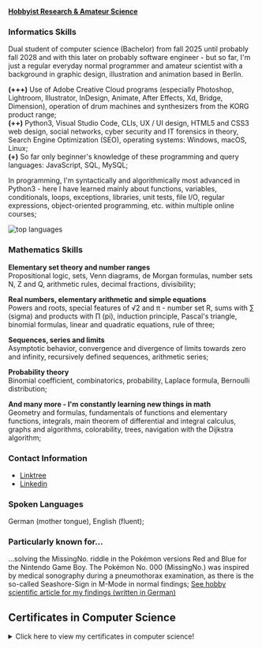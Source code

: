**[Hobbyist Research & Amateur Science](https://cranjah-hobbyist-research.myportfolio.com/)**


### Informatics Skills

Dual student of computer science (Bachelor) from fall 2025 until probably fall 2028 and with this later on probably software engineer - but so far, I'm just a regular everyday normal programmer and amateur scientist with a background in graphic design, illustration and animation based in Berlin.

**(+++)** Use of Adobe Creative Cloud programs (especially Photoshop, Lightroom, Illustrator, InDesign, Animate, After Effects, Xd, Bridge, Dimension), operation of drum machines and synthesizers from the KORG product range;\
**(++)** Python3, Visual Studio Code, CLIs, UX / UI design, HTML5 and CSS3 web design, social networks, cyber security and IT forensics in theory, Search Engine Optimization (SEO), operating systems: Windows, macOS, Linux;\
**(+)** So far only beginner's knowledge of these programming and query languages: JavaScript, SQL, MySQL;

In programming, I'm syntactically and algorithmically most advanced in Python3 - here I have learned mainly about functions, variables, conditionals, loops, exceptions, libraries, unit tests, file I/O, regular expressions, object-oriented programming, etc. within multiple online courses;


![top languages](https://github-readme-stats.vercel.app/api/top-langs/?username=Cranjah)
<!-- ![github stats](https://github-readme-stats.vercel.app/api?username=Cranjah&show_icons=true&count_private=true&line_height=40) -->


### Mathematics Skills

**Elementary set theory and number ranges**\
Propositional logic, sets, Venn diagrams, de Morgan formulas, number sets N, Z and Q, arithmetic rules, decimal fractions, divisibility;

**Real numbers, elementary arithmetic and simple equations**\
Powers and roots, special features of √2 and π - number set R, sums with ∑ (sigma) and products with ∏ (pi), induction principle, Pascal's triangle, binomial formulas, linear and quadratic equations, rule of three;

**Sequences, series and limits**\
Asymptotic behavior, convergence and divergence of limits towards zero and infinity, recursively defined sequences, arithmetic series;

**Probability theory**\
Binomial coefficient, combinatorics, probability, Laplace formula, Bernoulli distribution;

**And many more - I'm constantly learning new things in math**\
Geometry and formulas, fundamentals of functions and elementary functions, integrals, main theorem of differential and integral calculus, graphs and algorithms, colorability, trees, navigation with the Dijkstra algorithm;


### Contact Information

- [Linktree](https://linktr.ee/marcmichelmuench)
- [Linkedin](https://www.linkedin.com/in/marcmichelmuench)


### Spoken Languages

German (mother tongue), English (fluent);


### Particularly known for...

...solving the MissingNo. riddle in the Pokémon versions Red and Blue for the Nintendo Game Boy. The Pokémon No. 000 (MissingNo.) was inspired by medical sonography during a pneumothorax examination, as there is the so-called Seashore-Sign in M-Mode in normal findings; [See hobby scientific article for my findings (written in German)](https://cranjah-hobbyist-research.myportfolio.com/the-missingno-mystery)


## Certificates in Computer Science

<details>
  <summary>Click here to view my certificates in computer science!</summary>  
  <span>
    <img alt="Vocational Training in Graphic Design - Final Certificate v1" src="https://raw.githubusercontent.com/Cranjah/Cranjah/main/images/Certificates-IT-MMMuench-02.png" width="350">
  </span>
  <span>
    <img alt="Vocational Training in Graphic Design - Final Certificate v2" src="https://raw.githubusercontent.com/Cranjah/Cranjah/main/images/Certificates-IT-MMMuench-16.png" width="350">
  </span>
  <span>
    <img alt="Introduction to Linux by Linux Foundation via edX" src="https://raw.githubusercontent.com/Cranjah/Cranjah/main/images/Certificates-IT-MMMuench-03.png" width="350">
  </span>
  <span>
    <img alt="Introduction to Web Development by Microsoft Corporation via edX" src="https://raw.githubusercontent.com/Cranjah/Cranjah/main/images/Certificates-IT-MMMuench-04.png" width="350">
  </span>
  <span>
    <img alt="Introduction to Project Management by University of Adelaide via edX" src="https://raw.githubusercontent.com/Cranjah/Cranjah/main/images/Certificates-IT-MMMuench-05.png" width="350">
  </span>
  <span>
    <img alt="Introduction to Cyberwar, Surveillance and Security by University of Adelaide via edX" src="https://raw.githubusercontent.com/Cranjah/Cranjah/main/images/Certificates-IT-MMMuench-06.png" width="350">
  </span>
  <span>
    <img alt="Open Online Course on Fighting Cybercrime by Friedrich-Alexander-University" src="https://raw.githubusercontent.com/Cranjah/Cranjah/main/images/Certificates-IT-MMMuench-07.png" width="703">
  </span>
  <span>
    <img alt="Introduction to Programming with Python by Harvard University via edX" src="https://raw.githubusercontent.com/Cranjah/Cranjah/main/images/Certificates-IT-MMMuench-08.png" width="350">
  </span>
  <span>
    <img alt="Open Online Course 'Coding Foundations' via Sololearn" src="https://raw.githubusercontent.com/Cranjah/Cranjah/main/images/Certificates-IT-MMMuench-09.png" width="350">
  </span>
  <span>
    <img alt="Open Online Course 'Introduction to Python' via Sololearn" src="https://raw.githubusercontent.com/Cranjah/Cranjah/main/images/Certificates-IT-MMMuench-10.png" width="350">
  </span>
  <span>
    <img alt="Open Online Course 'Python Intermediate' via Sololearn" src="https://raw.githubusercontent.com/Cranjah/Cranjah/main/images/Certificates-IT-MMMuench-11.png" width="350">
  </span>
  <span>
    <img alt="Open Online Course 'Introduction to SQL' via Sololearn" src="https://raw.githubusercontent.com/Cranjah/Cranjah/main/images/Certificates-IT-MMMuench-12.png" width="350">
  </span>
  <span>
    <img alt="Open Online Course 'SQL Intermediate' via Sololearn" src="https://raw.githubusercontent.com/Cranjah/Cranjah/main/images/Certificates-IT-MMMuench-13.png" width="350">
  </span>
  <span>
    <img alt="Pre-College-Course on Computer Science by University of Würzburg" src="https://raw.githubusercontent.com/Cranjah/Cranjah/main/images/Certificates-IT-MMMuench-14.png" width="350">
  </span>
  <span>
    <img alt="Pre-College-Course on Mathematics by University of Würzburg" src="https://raw.githubusercontent.com/Cranjah/Cranjah/main/images/Certificates-IT-MMMuench-15.png" width="350">
  </span>
  <span>
    <img alt="Open Online Course on Python Programming by University of Helsinki" src="https://raw.githubusercontent.com/Cranjah/Cranjah/main/images/Certificates-IT-MMMuench-17.png" width="703">
  </span>
  <span>
    <img alt="Open Online Course on Elements of AI by University of Helsinki" src="https://raw.githubusercontent.com/Cranjah/Cranjah/main/images/Certificates-IT-MMMuench-19.png" width="703">
  </span>
  <span>
    <img alt="Pre-College-Course on Mathematics by Hasso-Plattner-Institut via openHPI" src="https://raw.githubusercontent.com/Cranjah/Cranjah/main/images/Certificates-IT-MMMuench-23.png" width="350">
  </span>
  <span>
    <img alt="Pre-College-Course on Mathematics by Hasso-Plattner-Institut via openHPI" src="https://raw.githubusercontent.com/Cranjah/Cranjah/main/images/Certificates-IT-MMMuench-21.png" width="350">
  </span>
  <span>
    <img alt="Pre-College-Course on Python Programming by Hasso-Plattner-Institut via openHPI" src="https://raw.githubusercontent.com/Cranjah/Cranjah/main/images/Certificates-IT-MMMuench-24.png" width="350">
  </span>
  <span>
    <img alt="Pre-College-Course on Python Programming by Hasso-Plattner-Institut via openHPI" src="https://raw.githubusercontent.com/Cranjah/Cranjah/main/images/Certificates-IT-MMMuench-22.png" width="350">
  </span>
</details>
